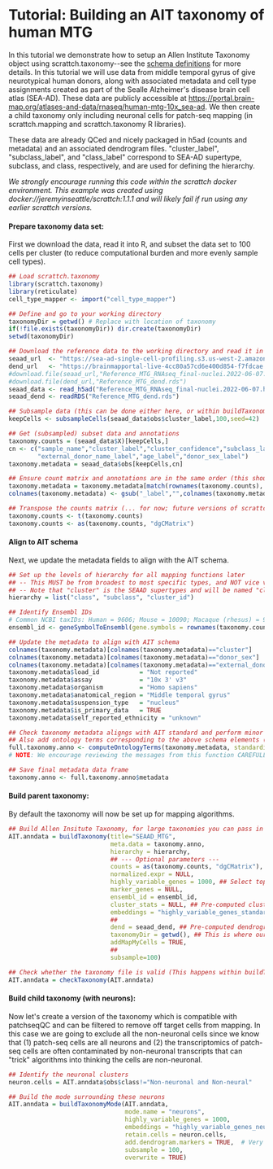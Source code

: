 # Tutorial: Building an AIT taxonomy of human MTG 

In this tutorial we demonstrate how to setup an Allen Institute Taxonomy object using scrattch.taxonomy--see the [schema definitions](https://github.com/AllenInstitute/AllenInstituteTaxonomy/tree/main/schema) for more details. In this tutorial we will use data from middle temporal gyrus of give neurotypical human donors, along with associated metadata and cell type assignments created as part of the Sealle Alzheimer's disease brain cell atlas (SEA-AD). These data are publicly accessible at https://portal.brain-map.org/atlases-and-data/rnaseq/human-mtg-10x_sea-ad. We then create a child taxonomy only including neuronal cells for patch-seq mapping (in scrattch.mapping and scrattch.taxonomy R libraries).

These data are already QCed and nicely packaged in h5ad (counts and metadata) and an associated dendrogram files. "cluster_label", "subclass_label", and "class_label" correspond to SEA-AD supertype, subclass, and class, respectively, and are used for defining the hierarchy.  

*We strongly encourage running this code within the scrattch docker environment.  This example was created using docker://jeremyinseattle/scrattch:1.1.1 and will likely fail if run using any earlier scrattch versions.*

#### Prepare taxonomy data set:

First we download the data, read it into R, and subset the data set to 100 cells per cluster (to reduce computational burden and more evenly sample cell types).

```R
## Load scrattch.taxonomy
library(scrattch.taxonomy)
library(reticulate)
cell_type_mapper <- import("cell_type_mapper")

## Define and go to your working directory
taxonomyDir = getwd() # Replace with location of taxonomy
if(!file.exists(taxonomyDir)) dir.create(taxonomyDir)
setwd(taxonomyDir)

## Download the reference data to the working directory and read it in
seaad_url  <- "https://sea-ad-single-cell-profiling.s3.us-west-2.amazonaws.com/MTG/RNAseq/Reference_MTG_RNAseq_final-nuclei.2022-06-07.h5ad"
dend_url   <- "https://brainmapportal-live-4cc80a57cd6e400d854-f7fdcae.divio-media.net/filer_public/0f/37/0f3755cb-3acb-4b93-8a62-5d6adc74c673/dend.rds"
#download.file(seaad_url,"Reference_MTG_RNAseq_final-nuclei.2022-06-07.h5ad")  # NOTE: we recommend downloading via the web browser, as this command may fail
#download.file(dend_url,"Reference_MTG_dend.rds")
seaad_data <- read_h5ad("Reference_MTG_RNAseq_final-nuclei.2022-06-07.h5ad")
seaad_dend <- readRDS("Reference_MTG_dend.rds")

## Subsample data (this can be done either here, or within buildTaxonomy)
keepCells <- subsampleCells(seaad_data$obs$cluster_label,100,seed=42)

## Get (subsampled) subset data and annotations
taxonomy.counts = (seaad_data$X)[keepCells,]
cn <- c("sample_name","cluster_label","cluster_confidence","subclass_label","class_label",
        "external_donor_name_label","age_label","donor_sex_label")
taxonomy.metadata = seaad_data$obs[keepCells,cn]

## Ensure count matrix and annotations are in the same order (this shouldn't be needed)
taxonomy.metadata = taxonomy.metadata[match(rownames(taxonomy.counts), taxonomy.metadata$sample_name),]
colnames(taxonomy.metadata) <- gsub("_label","",colnames(taxonomy.metadata))

## Transpose the counts matrix (... for now; future versions of scrattch.taxonomy will not need to transpose large matrices)
taxonomy.counts <- t(taxonomy.counts)
taxonomy.counts <- as(taxonomy.counts, "dgCMatrix")
```

#### Align to AIT schema

Next, we update the metadata fields to align with the AIT schema.

```R
## Set up the levels of hierarchy for all mapping functions later
## -- This MUST be from broadest to most specific types, and NOT vice versa
## -- Note that "cluster" is the SEAAD supertypes and will be named "cluster_id" below
hierarchy = list("class", "subclass", "cluster_id")

## Identify Ensembl IDs 
# Common NCBI taxIDs: Human = 9606; Mouse = 10090; Macaque (rhesus) = 9544; Marmoset = 9483
ensembl_id <- geneSymbolToEnsembl(gene.symbols = rownames(taxonomy.counts), ncbi.taxid = 9606)

## Update the metadata to align with AIT schema
colnames(taxonomy.metadata)[colnames(taxonomy.metadata)=="cluster"]             = "cluster_id"
colnames(taxonomy.metadata)[colnames(taxonomy.metadata)=="donor_sex"]           = "self_reported_sex"
colnames(taxonomy.metadata)[colnames(taxonomy.metadata)=="external_donor_name"] = "donor_id"
taxonomy.metadata$load_id           = "Not reported"
taxonomy.metadata$assay             = "10x 3' v3"  
taxonomy.metadata$organism          = "Homo sapiens"
taxonomy.metadata$anatomical_region = "Middle temporal gyrus"
taxonomy.metadata$suspension_type   = "nucleus"
taxonomy.metadata$is_primary_data   = TRUE
taxonomy.metadata$self_reported_ethnicity = "unknown"

## Check taxonomy metadata aligngs with AIT standard and perform minor error corrections
## Also add ontology terms corresponding to the above schema elements (and can also correct misspellings, etc.)
full.taxonomy.anno <- computeOntologyTerms(taxonomy.metadata, standardize.metadata=TRUE, print.messages=TRUE) 
# NOTE: We encourage reviewing the messages from this function CAREFULLY, as some assumptions are made when calculating ontology terms

## Save final metadata data frame
taxonomy.anno <- full.taxonomy.anno$metadata
```


#### Build parent taxonomy:

By default the taxonomy will now be set up for mapping algorithms.

```R
## Build Allen Insitute Taxonomy, for large taxonomies you can pass in tpm and cluster_stats if pre-computed.
AIT.anndata = buildTaxonomy(title="SEAAD_MTG",
                            meta.data = taxonomy.anno,
                            hierarchy = hierarchy,
                            ## --- Optional parameters ---
                            counts = as(taxonomy.counts, "dgCMatrix"),
                            normalized.expr = NULL,
                            highly_variable_genes = 1000, ## Select top 1000 binary genes
                            marker_genes = NULL,
                            ensembl_id = ensembl_id,
                            cluster_stats = NULL, ## Pre-computed cluster stats
                            embeddings = "highly_variable_genes_standard", # Compute UMAP coordinates internally
                            ##
                            dend = seaad_dend, ## Pre-computed dendrogram
                            taxonomyDir = getwd(), ## This is where our taxonomy will be created
							addMapMyCells = TRUE, 
                            ##
                            subsample=100)

## Check whether the taxonomy file is valid (This happens within buildTaxonomy and is not strictly necessary)
AIT.anndata = checkTaxonomy(AIT.anndata)
```


#### Build child taxonomy (with neurons):

Now let's create a version of the taxonomy which is compatible with patchseqQC and can be filtered to remove off target cells from mapping. In this case we are going to exclude all the non-neuronal cells since we know that (1) patch-seq cells are all neurons and (2) the transcriptomics of patch-seq cells are often contaminated by non-neuronal transcripts that can "trick" algorithms into thinking the cells are non-neuronal. 

```R
## Identify the neuronal clusters
neuron.cells = AIT.anndata$obs$class!="Non-neuronal and Non-neural"

## Build the mode surrounding these neurons
AIT.anndata = buildTaxonomyMode(AIT.anndata, 
                                mode.name = "neurons", 
                                highly_variable_genes = 1000,
                                embeddings = "highly_variable_genes_neurons",
                                retain.cells = neuron.cells, 
                                add.dendrogram.markers = TRUE,  # Very slow, but required for downstream patch-seq analysis.
                                subsample = 100, 
                                overwrite = TRUE)
```

